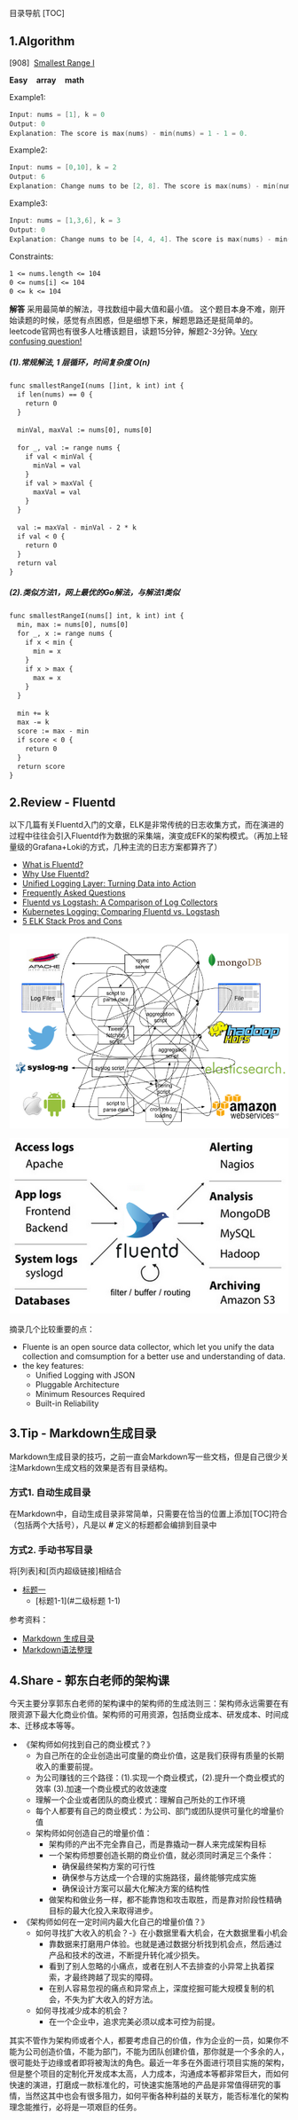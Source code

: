 目录导航
[TOC]

## 1.Algorithm
[908]&nbsp;&nbsp;[Smallest Range I](https://leetcode.com/problems/smallest-range-i/)

**Easy** &nbsp;&nbsp; **array** &nbsp;&nbsp; **math**

Example1:

```c
Input: nums = [1], k = 0
Output: 0
Explanation: The score is max(nums) - min(nums) = 1 - 1 = 0.
```

Example2:

```c
Input: nums = [0,10], k = 2
Output: 6
Explanation: Change nums to be [2, 8]. The score is max(nums) - min(nums) = 8 - 2 = 6.
```

Example3:

```c
Input: nums = [1,3,6], k = 3
Output: 0
Explanation: Change nums to be [4, 4, 4]. The score is max(nums) - min(nums) = 4 - 4 = 0.
```

Constraints:
```
1 <= nums.length <= 104
0 <= nums[i] <= 104
0 <= k <= 104
```

**解答**
采用最简单的解法，寻找数组中最大值和最小值。
这个题目本身不难，刚开始读题的时候，感觉有点困惑，但是细想下来，解题思路还是挺简单的。leetcode官网也有很多人吐槽该题目，读题15分钟，解题2-3分钟。[Very confusing question!](https://leetcode.com/problems/smallest-range-i/discuss/178344/Very-confusing-question!)
##### (1).常规解法, 1 层循环，时间复杂度 O(n)

```
func smallestRangeI(nums []int, k int) int {
  if len(nums) == 0 {
    return 0
  }

  minVal, maxVal := nums[0], nums[0]

  for _, val := range nums {
    if val < minVal {
      minVal = val
    }
    if val > maxVal {
      maxVal = val
    }
  }

  val := maxVal - minVal - 2 * k
  if val < 0 {
    return 0
  }
  return val
}
```

##### (2).类似方法1，网上最优的Go解法，与解法1类似

```
func smallestRangeI(nums[] int, k int) int {
  min, max := nums[0], nums[0]
  for _, x := range nums {
    if x < min {
      min = x
    }
    if x > max {
      max = x
    }
  }

  min += k
  max -= k
  score := max - min
  if score < 0 {
    return 0
  }
  return score
}
```

## 2.Review - Fluentd
以下几篇有关Fluentd入门的文章，ELK是非常传统的日志收集方式，而在演进的过程中往往会引入Fluentd作为数据的采集端，演变成EFK的架构模式。（再加上轻量级的Grafana+Loki的方式，几种主流的日志方案都算齐了）
* [What is Fluentd?](https://www.fluentd.org/architecture)
* [Why Use Fluentd?](https://www.fluentd.org/why)
* [Unified Logging Layer: Turning Data into Action](https://www.fluentd.org/blog/unified-logging-layer)
* [Frequently Asked Questions](https://www.fluentd.org/faqs)
* [Fluentd vs Logstash: A Comparison of Log Collectors](https://logz.io/blog/fluentd-Logstash/)
* [Kubernetes Logging: Comparing Fluentd vs. Logstash](https://platform9.com/blog/kubernetes-logging-comparing-fluentd-vs-logstash/)
* [5 ELK Stack Pros and Cons](https://www.chaossearch.io/blog/elk-stack-pros-and-cons)

![Before Fluentd](../../image/arts-015-fluentd-before.png)

![After Fluentd](../../image/arts-015-fluentd-architecture.png)

摘录几个比较重要的点：
* Fluente is an open source data collector, which let you unify the data collection and comsumption for a better use and understanding of data.
* the key features:
  * Unified Logging with JSON
  * Pluggable Architecture
  * Minimum Resources Required
  * Built-in Reliability

## 3.Tip - Markdown生成目录
Markdown生成目录的技巧，之前一直会Markdown写一些文档，但是自己很少关注Markdown生成文档的效果是否有目录结构。
### 方式1. 自动生成目录
在Markdown中，自动生成目录非常简单，只需要在恰当的位置上添加[TOC]符合（包括两个大括号），凡是以 **#** 定义的标题都会编排到目录中
### 方式2. 手动书写目录
将[列表]和[页内超级链接]相结合
- [标题一](#一级标题)
  - [标题1-1](#二级标题 1-1)

参考资料：
* [Markdown 生成目录](http://www.imooc.com/wiki/markdownlesson/markdowntoc.html)
* [Markdown语法整理](https://guo365.github.io/study/Markdown.html#41)

## 4.Share - 郭东白老师的架构课
今天主要分享郭东白老师的架构课中的架构师的生成法则三：架构师永远需要在有限资源下最大化商业价值。架构师的可用资源，包括商业成本、研发成本、时间成本、迁移成本等等。

* 《架构师如何找到自己的商业模式？》
  * 为自己所在的企业创造出可度量的商业价值，这是我们获得有质量的长期收入的重要前提。
  * 为公司赚钱的三个路径：(1).实现一个商业模式，(2).提升一个商业模式的效率 (3).加速一个商业模式的收敛速度
  * 理解一个企业或者团队的商业模式：理解自己所处的工作环境
  * 每个人都要有自己的商业模式：为公司、部门或团队提供可量化的增量价值
  * 架构师如何创造自己的增量价值：
    * 架构师的产出不完全靠自己，而是靠撬动一群人来完成架构目标
    * 一个架构师想要创造长期的商业价值，就必须同时满足三个条件：
      * 确保最终架构方案的可行性
      * 确保参与方达成一个合理的实施路径，最终能够完成实施
      * 确保设计方案可以最大化解决方案的结构性
    * 做架构和做业务一样，都不能靠饱和攻击取胜，而是靠对阶段性精确目标的最大化投入来取得进步。
* 《架构师如何在一定时间内最大化自己的增量价值？》
  * 如何寻找扩大收入的机会？-》在小数据里看大机会，在大数据里看小机会
    * 靠数据来打磨用户体验。也就是通过数据分析找到机会点，然后通过产品和技术的改进，不断提升转化减少损失。
    * 看到了别人忽略的小痛点，或者在别人不去排查的小异常上执着探索，才最终跨越了现实的障碍。
    * 在别人容易忽视的痛点和异常点上，深度挖掘可能大规模复制的机会，不失为扩大收入的好方法。
  * 如何寻找减少成本的机会？
    * 在一个企业中，追求完美必须以成本可控为前提。

其实不管作为架构师或者个人，都要考虑自己的价值，作为企业的一员，如果你不能为公司创造价值，不能为部门，不能为团队创建价值，那你就是一个多余的人，很可能处于边缘或者即将被淘汰的角色。最近一年多在外面进行项目实施的架构，但是整个项目的定制化开发成本太高，人力成本，沟通成本等都非常巨大，而如何快速的演进，打磨成一款标准化的，可快速实施落地的产品是非常值得研究的事情，当然这其中也会有很多阻力，如何平衡各种利益的关联方，能否标准化的架构理念能推行，必将是一项艰巨的任务。